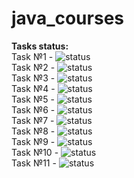 # java_courses
**Tasks status:**  
Task №1 - ![status](https://img.shields.io/badge/status-Done-brightgreen)  
Task №2 - ![status](https://img.shields.io/badge/status-Done-brightgreen)  
Task №3 - ![status](https://img.shields.io/badge/status-Done-brightgreen)  
Task №4 - ![status](https://img.shields.io/badge/status-In%20Progress-yellow)   
Task №5 - ![status](https://img.shields.io/badge/status-Done-brightgreen)    
Task №6 - ![status](https://img.shields.io/badge/status-Done-brightgreen)   
Task №7 - ![status](https://img.shields.io/badge/status-In%20Progress-yellow)  
Task №8 - ![status](https://img.shields.io/badge/status-In%20Progress-yellow)  
Task №9 - ![status](https://img.shields.io/badge/status-In%20Progress-yellow)  
Task №10 - ![status](https://img.shields.io/badge/status-In%20Progress-yellow)  
Task №11 - ![status](https://img.shields.io/badge/status-In%20Progress-yellow)  
